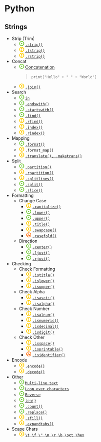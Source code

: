 # Python
## Strings
- Strip (Trim)
    - ![](../../-/1.png) [`.strip()`](trim-string.py)
    - ![](../../-/2.png) [`.lstrip()`](trim-string.py)
    - ![](../../-/2.png) [`.rstrip()`](trim-string.py)
- Concat
    - ![](../../-/1.png) [Concatenation](concat-string.py)
        > `print("Hello" + " " + "World")`
    - ![](../../-/2.png) [`.join()`](join-string.py)
- Search
    - ![](../../-/1.png) [`in`](search-in.py)
    - ![](../../-/1.png) [`.endswith()`](search-start-end.py)
    - ![](../../-/1.png) [`.startswith()`](search-start-end.py)
    - ![](../../-/1.png) [`.find()`](search-string.py)
    - ![](../../-/2.png) [`.rfind()`](search-string.py)
    - ![](../../-/2.png) [`.index()`](search-string.py)
    - ![](../../-/2.png) [`.rindex()`](search-string.py)
- Mapping
    - ![](../../-/1.png) [`.format()`](format-string.py)
    - ![](../../-/2.png) `.format_map()`
    - ![](../../-/2.png) [`.translate(), .maketrans()`](trans-maketrans-string.py)
- Split
    - ![](../../-/1.png) [`.partition()`](split-string.py)
    - ![](../../-/2.png) [`.rpartition()`](split-string.py)
    - ![](../../-/2.png) [`.splitlines()`](split-string.py)
    - ![](../../-/1.png) [`.split()`](split-string.py)
    - ![](../../-/1.png) [`.slice()`](split-string.py)
- Formatting
    - Change Case
        - ![](../../-/2.png) [`.capitalize()`](audit-string.py)
        - ![](../../-/1.png) [`.lower()`](audit-string.py)
        - ![](../../-/1.png) [`.upper()`](audit-string.py)
        - ![](../../-/2.png) [`.title()`](audit-string.py)
        - ![](../../-/2.png) [`.swapcase()`](audit-string.py)
        - ![](../../-/3.png) [`.casefold()`](audit-string.py)
    - Direction
        - ![](../../-/1.png) [`.center()`](audit-string.py)
        - ![](../../-/1.png) [`.ljust()`](audit-string.py)
        - ![](../../-/1.png) [`.rjust()`](audit-string.py)
- Checking
    - Check Formatting
        - ![](../../-/2.png) [`.istitle()`](check-string.py)
        - ![](../../-/2.png) [`.islower()`](check-string.py)
        - ![](../../-/2.png) [`.isupper()`](check-string.py)
    - Check Alpha
        - ![](../../-/2.png) [`.isascii()`](check-string.py)
        - ![](../../-/2.png) [`.isalpha()`](check-string.py)
    - Check Number
        - ![](../../-/2.png) [`.isalnum()`](check-string.py)
        - ![](../../-/2.png) [`.isnumeric()`](check-string.py)
        - ![](../../-/2.png) [`.isdecimal()`](check-string.py)
        - ![](../../-/2.png) [`.isdigit()`](check-string.py)
    - Check Other
        - ![](../../-/2.png) [`.isspace()`](check-string.py)
        - ![](../../-/2.png) [`.isprintable()`](check-string.py)
        - ![](../../-/3.png) [`.isidentifier()`](check-string.py)
- Encode
    - ![](../../-/2.png) [`.encode()`](encode-string.py)
    - ![](../../-/2.png) [`.decode()`](encode-string.py)
- Other
    - ![](../../-/1.png) [`Multi-line text`](other-string-multi-line.py)
    - ![](../../-/1.png) [`Loop over characters`](other-string-loop-over.py)
    - ![](../../-/1.png) [`Reverse`](other-string-functions.py)
    - ![](../../-/1.png) [`len()`](other-string-functions.py)
    - ![](../../-/1.png) [`.count()`](other-string-functions.py)
    - ![](../../-/1.png) [`.replace()`](other-string-functions.py)
    - ![](../../-/2.png) [`.zfill()`](other-string-functions.py)
    - ![](../../-/2.png) [`.expandtabs()`](other-string-functions.py)
- Scape Chars 
    - ![](../../-/2.png) [`\t \f \" \n \r \b \oct \hex`](scape-chars.py)